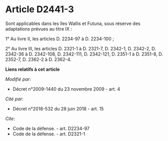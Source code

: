 # Article D2441-3

Sont applicables dans les îles Wallis et Futuna, sous réserve des adaptations prévues au titre IX : 

1° Au livre II, les articles D. 2234-97 à D. 2234-100 ; 

2° Au livre III, les articles D. 2321-1 à D. 2321-7, D. 2342-1, D. 2342-2, D. 2342-36 à D. 2342-108, D. 2342-111, D.
2342-121, D. 2351-1 à D. 2351-8, D. 2352-7, D. 2362-2 à D. 2362-4.

**Liens relatifs à cet article**

_Modifié par_:

  - Décret n°2009-1440 du 23 novembre 2009 - art. 4

_Cité par_:

  - Décret n°2018-532 du 28 juin 2018 - art. 15

_Cite_:

  - Code de la défense. - art. D2234-97
  - Code de la défense. - art. D2321-1
